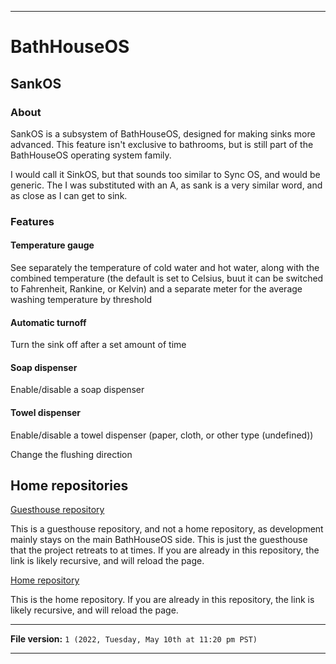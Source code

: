 
***

# BathHouseOS

## SankOS

### About

SankOS is a subsystem of BathHouseOS, designed for making sinks more advanced. This feature isn't exclusive to bathrooms, but is still part of the BathHouseOS operating system family.

I would call it SinkOS, but that sounds too similar to Sync OS, and would be generic. The I was substituted with an A, as sank is a very similar word, and as close as I can get to sink.

### Features

#### Temperature gauge

See separately the temperature of cold water and hot water, along with the combined temperature (the default is set to Celsius, buut it can be switched to Fahrenheit, Rankine, or Kelvin) and a separate meter for the average washing temperature by threshold

#### Automatic turnoff

Turn the sink off after a set amount of time

#### Soap dispenser

Enable/disable a soap dispenser

#### Towel dispenser

Enable/disable a towel dispenser (paper, cloth, or other type (undefined))

Change the flushing direction

## Home repositories

[Guesthouse repository](https://github.com/seanpm2001/SankOS/)

This is a guesthouse repository, and not a home repository, as development mainly stays on the main BathHouseOS side. This is just the guesthouse that the project retreats to at times. If you are already in this repository, the link is likely recursive, and will reload the page.

[Home repository](https://github.com/seanpm2001/BathHouseOS/tree/BathHouseOS_Main-dev/SankOS/)

This is the home repository. If you are already in this repository, the link is likely recursive, and will reload the page.

***

**File version:** `1 (2022, Tuesday, May 10th at 11:20 pm PST)`

***
